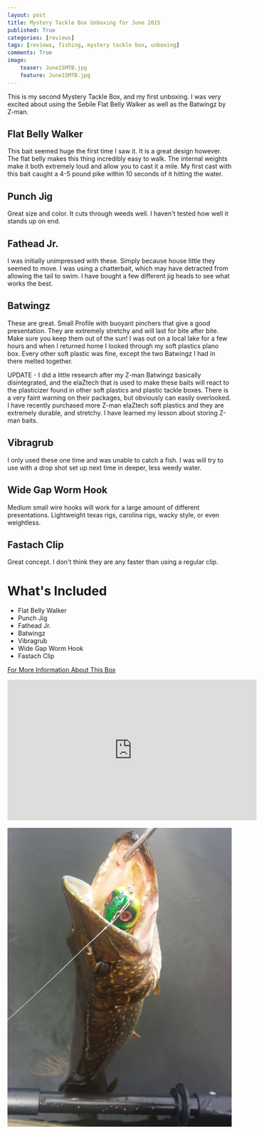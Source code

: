 ```yaml
---
layout: post
title: Mystery Tackle Box Unboxing for June 2015
published: True
categories: [reviews]
tags: [reviews, fishing, mystery tackle box, unboxing]
comments: True
image:
    teaser: June15MTB.jpg
    feature: June15MTB.jpg
---
```


This is my second Mystery Tackle Box, and my first unboxing. I was very excited about using the Sebile Flat Belly Walker as well as the Batwingz by Z-man.

## Flat Belly Walker
<!-- ![Flat Belly Walker](http://mysterytacklebox.com/media/catalog/product/cache/1/small_image/175x141/9df78eab33525d08d6e5fb8d27136e95/f/l/flat-belly-walker_web.jpg) -->

This bait seemed huge the first time I saw it. It is a great design however. The flat belly makes this thing incredibly easy to walk. The internal weights make it both extremely loud and allow you to cast it a mile. My first cast with this bait caught a 4-5 pound pike within 10 seconds of it hitting the water.

## Punch Jig
<!-- ![Punch Jig](http://mysterytacklebox.com/media/catalog/product/cache/1/small_image/175x141/9df78eab33525d08d6e5fb8d27136e95/p/u/punch-jig_web.jpg) -->

Great size and color. It cuts through weeds well. I haven't tested how well it stands up on end.

## Fathead Jr.
<!-- ![Fathead Jr.](http://mysterytacklebox.com/media/catalog/product/cache/1/small_image/175x141/9df78eab33525d08d6e5fb8d27136e95/r/s/rs_fathead_jr_pearl_white_web.jpg) -->

I was initially unimpressed with these. Simply because house little they seemed to move. I was using a chatterbait, which may have detracted from allowing the tail to swim. I have bought a few different jig heads to see what works the best.

## Batwingz
<!-- ![Batwingz](http://mysterytacklebox.com/media/catalog/product/cache/1/small_image/175x141/9df78eab33525d08d6e5fb8d27136e95/b/a/batwingz_web.jpg) -->

These are great. Small Profile with buoyant pinchers that give a good presentation. They are extremely stretchy and will last for bite after bite. Make sure you keep them out of the sun! I was out on a local lake for a few hours and when I returned home I looked through my soft plastics plano box. Every other soft plastic was fine, except the two Batwingz I had in there melted together.

UPDATE - I did a little research after my Z-man Batwingz basically disintegrated, and the elaZtech that is used to make these baits will react to the plasticizer found in other soft plastics and plastic tackle boxes. There is a very faint warning on their packages, but obviously can easily overlooked. I have recently purchased more Z-man elaZtech soft plastics and they are extremely durable, and stretchy. I have learned my lesson about storing Z-man baits.

## Vibragrub
<!-- ![Vibragrub](http://mysterytacklebox.com/media/catalog/product/cache/1/small_image/175x141/9df78eab33525d08d6e5fb8d27136e95/f/l/flashshad.jpg) -->

I only used these one time and was unable to catch a fish. I was will try to use with a drop shot set up next time in deeper, less weedy water.

## Wide Gap Worm Hook
<!-- ![Wide Gap Worm Hook](http://mysterytacklebox.com/media/catalog/product/cache/1/small_image/175x141/9df78eab33525d08d6e5fb8d27136e95/l/0/l092_web.jpg) -->

Medium small wire hooks will work for a large amount of different presentations. Lightweight texas rigs, carolina rigs, wacky style, or even weightless.

## Fastach Clip
<!-- ![Fastach Clip](http://mysterytacklebox.com/media/catalog/product/cache/1/small_image/175x141/9df78eab33525d08d6e5fb8d27136e95/f/a/fastach-clip_web.jpg) -->

Great concept. I don't think they are any faster than using a regular clip.

# What's Included

* Flat Belly Walker
* Punch Jig
* Fathead Jr.
* Batwingz
* Vibragrub
* Wide Gap Worm Hook
* Fastach Clip

[For More Information About This Box](http://www.mtb-baits.com/9nx)

<iframe width="560" height="315" src="https://www.youtube.com/embed/r8Blk7cDOAs" frameborder="0" allowfullscreen></iframe>

<a href="/images/Sebile-Walker.jpg" data-lightbox="Sebile-Walker" data-title="Sebile-Walker"><img class="centered" src="/images/Sebile-Walker.jpg" alt="Lake Superior Laker"></a>
